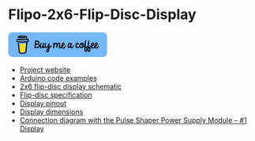 # Flipo-2x6-Flip-Disc-Display
<a href="https://www.buymeacoffee.com/marcinsaj"><img src="https://github.com/marcinsaj/marcinsaj/blob/main/Buy-me-a-coffee.png" /></a> 
</br>

 - [Project website]()
 - [Arduino code examples]( )
 - [2x6 flip-disc display schematic]( )
 - [Flip-disc specification](https://github.com/marcinsaj/Flipo-Flip-disc-Display-Specification/raw/main/datasheet/Flipo-Flip-Disc-Specification.pdf)
 - [Display pinout]( )
 - [Display dimensions]( )
 - [Connection diagram with the Pulse Shaper Power Supply Module – #1 Display]( )
